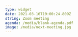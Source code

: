 ```yaml
---
type: widget
date: 2021-03-16T19:00:24.809Z
string: Zoom meeting
agenda: /media/blank-agenda.pdf
image: /media/next-meeting.jpg
---
```

